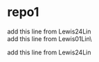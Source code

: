 # repo1

add this line from Lewis24Lin\
add this line from Lewis01Lin\

add this line from Lewis24Lin
